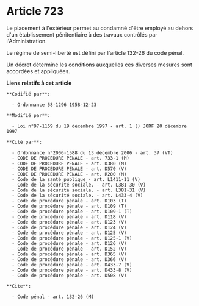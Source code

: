 # Article 723

Le placement à l'extérieur permet au condamné d'être employé au dehors d'un établissement pénitentiaire à des travaux
contrôlés par l'Administration.

Le régime de semi-liberté est défini par l'article 132-26 du code pénal.

Un décret détermine les conditions auxquelles ces diverses mesures sont accordées et appliquées.

**Liens relatifs à cet article**

	**Codifié par**:

	  - Ordonnance 58-1296 1958-12-23

	**Modifié par**:

	  - Loi n°97-1159 du 19 décembre 1997 - art. 1 () JORF 20 décembre 1997

	**Cité par**:

	  - Ordonnance n°2006-1588 du 13 décembre 2006 - art. 37 (VT)
	  - CODE DE PROCEDURE PENALE - art. 733-1 (M)
	  - CODE DE PROCEDURE PENALE - art. D380 (M)
	  - CODE DE PROCEDURE PENALE - art. D570 (V)
	  - CODE DE PROCEDURE PENALE - art. R200 (M)
	  - Code de la santé publique - art. L1411-11 (V)
	  - Code de la sécurité sociale. - art. L381-30 (V)
	  - Code de la sécurité sociale. - art. L381-31 (V)
	  - Code de la sécurité sociale. - art. L433-4 (V)
	  - Code de procédure pénale - art. D103 (T)
	  - Code de procédure pénale - art. D109 (T)
	  - Code de procédure pénale - art. D109-1 (T)
	  - Code de procédure pénale - art. D118 (V)
	  - Code de procédure pénale - art. D123 (V)
	  - Code de procédure pénale - art. D124 (V)
	  - Code de procédure pénale - art. D125 (V)
	  - Code de procédure pénale - art. D125-1 (V)
	  - Code de procédure pénale - art. D126 (V)
	  - Code de procédure pénale - art. D152 (V)
	  - Code de procédure pénale - art. D365 (V)
	  - Code de procédure pénale - art. D366 (V)
	  - Code de procédure pénale - art. D433-7 (V)
	  - Code de procédure pénale - art. D433-8 (V)
	  - Code de procédure pénale - art. D508 (V)

	**Cite**:

	  - Code pénal - art. 132-26 (M)
